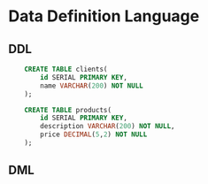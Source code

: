 # Data Definition Language
## DDL

```sql
    CREATE TABLE clients(
        id SERIAL PRIMARY KEY,
        name VARCHAR(200) NOT NULL
    );

    CREATE TABLE products(
        id SERIAL PRIMARY KEY,
        description VARCHAR(200) NOT NULL,
        price DECIMAL(5,2) NOT NULL
    );
```

## DML
